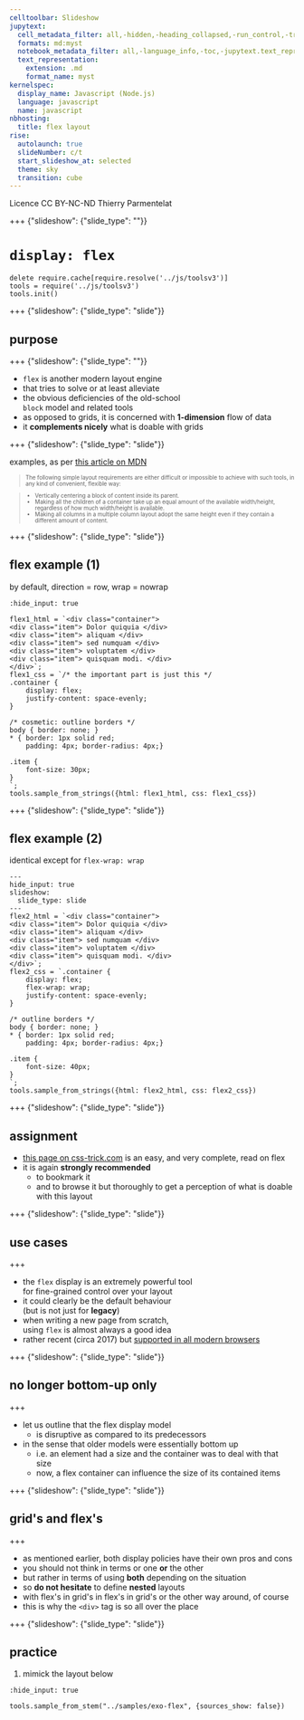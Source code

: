 ```yaml
---
celltoolbar: Slideshow
jupytext:
  cell_metadata_filter: all,-hidden,-heading_collapsed,-run_control,-trusted
  formats: md:myst
  notebook_metadata_filter: all,-language_info,-toc,-jupytext.text_representation.jupytext_version,-jupytext.text_representation.format_version
  text_representation:
    extension: .md
    format_name: myst
kernelspec:
  display_name: Javascript (Node.js)
  language: javascript
  name: javascript
nbhosting:
  title: flex layout
rise:
  autolaunch: true
  slideNumber: c/t
  start_slideshow_at: selected
  theme: sky
  transition: cube
---
```


<div class="licence">
<span>Licence CC BY-NC-ND</span>
<span>Thierry Parmentelat</span>
</div>

+++ {"slideshow": {"slide_type": ""}}

# `display: flex` 

```{code-cell}
delete require.cache[require.resolve('../js/toolsv3')]
tools = require('../js/toolsv3')
tools.init()
```

+++ {"slideshow": {"slide_type": "slide"}}

## purpose

+++ {"slideshow": {"slide_type": ""}}

* `flex` is another modern layout engine  
* that tries to solve or at least alleviate  
* the obvious deficiencies of the old-school  
 `block` model and related tools
* as opposed to grids, it is concerned with **1-dimension** flow of data
* it **complements nicely** what is doable with grids

+++ {"slideshow": {"slide_type": "slide"}}

examples, as per [this article on MDN](https://developer.mozilla.org/en-US/docs/Learn/CSS/CSS_layout/Flexbox)

<div style="font-size: 70%;">

> The following simple layout requirements are either difficult or impossible to achieve with such tools, in any kind of convenient, flexible way:

> * Vertically centering a block of content inside its parent.
> * Making all the children of a container take up an equal amount of the available width/height, regardless of how much width/height is available.
> * Making all columns in a multiple column layout adopt the same height even if they contain a different amount of content.
    

</div>

+++ {"slideshow": {"slide_type": "slide"}}

## flex example (1)

by default, direction = row, wrap = nowrap

```{code-cell}
:hide_input: true

flex1_html = `<div class="container">
<div class="item"> Dolor quiquia </div>
<div class="item"> aliquam </div>
<div class="item"> sed numquam </div>
<div class="item"> voluptatem </div>
<div class="item"> quisquam modi. </div>
</div>`;
flex1_css = `/* the important part is just this */
.container {
    display: flex;
    justify-content: space-evenly;
}

/* cosmetic: outline borders */
body { border: none; }
* { border: 1px solid red;
    padding: 4px; border-radius: 4px;}

.item {
    font-size: 30px;
}
`;
tools.sample_from_strings({html: flex1_html, css: flex1_css})
```

+++ {"slideshow": {"slide_type": "slide"}}

## flex example (2)

identical except for `flex-wrap: wrap`

```{code-cell}
---
hide_input: true
slideshow:
  slide_type: slide
---
flex2_html = `<div class="container">
<div class="item"> Dolor quiquia </div>
<div class="item"> aliquam </div>
<div class="item"> sed numquam </div>
<div class="item"> voluptatem </div>
<div class="item"> quisquam modi. </div>
</div>`;
flex2_css = `.container {
    display: flex;
    flex-wrap: wrap;
    justify-content: space-evenly;
}

/* outline borders */
body { border: none; }
* { border: 1px solid red;
    padding: 4px; border-radius: 4px;}

.item {
    font-size: 40px;
}
`;
tools.sample_from_strings({html: flex2_html, css: flex2_css})
```

+++ {"slideshow": {"slide_type": "slide"}}

## assignment

* [this page on css-trick.com](https://css-tricks.com/snippets/css/a-guide-to-flexbox/) is an easy, and very complete, read on flex
* it is again **strongly recommended**
  * to bookmark it
  * and to browse it but thoroughly
    to get a perception of what is doable with this layout

+++ {"slideshow": {"slide_type": "slide"}}

## use cases

+++

* the `flex` display is an extremely powerful tool  
  for fine-grained control over your layout
* it could clearly be the default behaviour  
  (but is not just for **legacy**)
* when writing a new page from scratch,  
  using `flex` is almost always a good idea
* rather recent (circa 2017) but [supported in all modern browsers](https://caniuse.com/#feat=flexbox)

+++ {"slideshow": {"slide_type": "slide"}}

## no longer bottom-up only

+++

* let us outline that the flex display model
  * is disruptive as compared to its predecessors
* in the sense that older models were essentially bottom up
  * i.e. an element had a size and the container was to deal with that size
  * now, a flex container can influence the size of its contained items

+++ {"slideshow": {"slide_type": "slide"}}

## grid's and flex's

+++

* as mentioned earlier, both display policies have their own pros and cons
* you should not think in terms or one **or** the other
* but rather in terms of using **both** depending on the situation
* so **do not hesitate** to define **nested** layouts
* with flex's in grid's in flex's in grid's
  or the other way around, of course
* this is why the `<div>` tag is so all over the place

+++ {"slideshow": {"slide_type": "slide"}}

## practice

1. mimick the layout below

```{code-cell}
:hide_input: true

tools.sample_from_stem("../samples/exo-flex", {sources_show: false})
```
